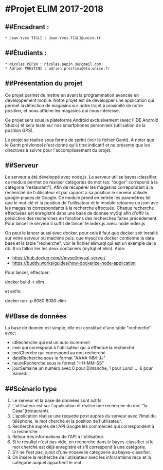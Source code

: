 #Projet ELIM 2017-2018
========================

##Encadrant : 
------------

	* Jean-Yves TIGLI : Jean-Yves.TIGLI@unice.fr

##Étudiants : 
-------------

	* Nicolas PÉPIN : nicolas.pepin.06@gmail.com
	* Adrien PRESTINI : adrien.prestini@etu.unice.fr
	
	
##Présentation du projet
------------------------

Ce projet permet de mettre en avant la programmation avancée en développement mobile.
Notre projet est de développer une application qui permet la détection de magasins sur notre trajet à proximité de notre position, et nous affiche les magasins qui nous interesse.

Ce projet sera sous la plateforme Android exclusivement (avec l'IDE Android Studio) et sera testé sur nos smartphones personnels (utilisation de la position GPS).

Le projet se réalise sous forme de sprint (voir le fichier Gantt).
A noter que le Gantt prévionnel n'est donné qu'à titre indicatif et ne présente que les directives à suivre pour l'accomplissement du projet.

##Serveur
------------------------

Le serveur a été développé avec node.js.
Le serveur utilise bayes-classifier, ce module permet de réaliser catégories de mot (ex: "buger" correpond à la catégorie "restaurant").
Afin de récupérer les magasins correpondant à la recherche de l'utilisateur et par rapport à sa position le serveur utilisde google-places de Google. 
Ce module prend en entrée les paramètres tel que le mot clé et la position de l'utilisateur et le module retourne un json ave les magasins correspondants
à la recherche effectuée.
Chaque recherche effectuées est enregistré dans une base de donnée mySql afin d'offir la prédiction des recherches en fonctions des recherches faites précédement.
Pour lancer le serveur il suffit de lancer le index.js avec:
node index.js

On peut le lancer aussi avec docker, pour cela il faut que docker soit installé sur votre serveur ou machine puis, que mysql de docker contienne la data base et 
la table "recherche", voir le fichier elim.sql qui est un exemple de la db. Il va falloir lier les deux containers (mySql et elim).
Aide:
- https://hub.docker.com/r/mysql/mysql-server/
- https://buddy.works/guides/how-dockerize-node-application

Pour lancer, effectuer:

docker build -t elim .

et enfin:

docker run -p 8080:8080 elim

##Base de données
------------------------

La base de donnée est simple, elle est constitué d'une table "recherche" avec:
- idRecherche qui est un auto increment
- imei qui correspond à l'utilisateur qui a effectué la recherche
- motCherche qui correspond au mot recherché
- dateRecherche sous le format "AAAA-MM-JJ"
- heureRecherche sous le format "HH-MM-SS"
- jourSemaine un numéro avec 0 pour Dimanche, 1 pour Lundi ... 6 pour Samedi

##Scénario type
------------------------

1) Le serveur et la base de données sont actifs. 
2) L'utilisateur est sur l'application et réalise une recherche du mot "la Casa"(restaurant). 
3) L'application réalise une requette post auprès du serveur avec l'Imei du téléphone, le mot cherché et la position de l'utilisateur.
4) Recherche auprès de l'API Google les commerces qui correspondent à la recherche. 
5) Retour des informations de l'API à l'utilisateur. 
6) Si le résultat n'est pas vide, on recherche dans le bayes-classifier si le mot cherché est déjà enregistré et s'il correspond à une catégorie. 
7) S'il ne l'est pas, ajout d'une nouevelle catégoerie au bayes-classifier. 
8) On insère la recherche de l'utilsiateur avec les inforamtions recu et la catégorie auquel appartient le mot. 


